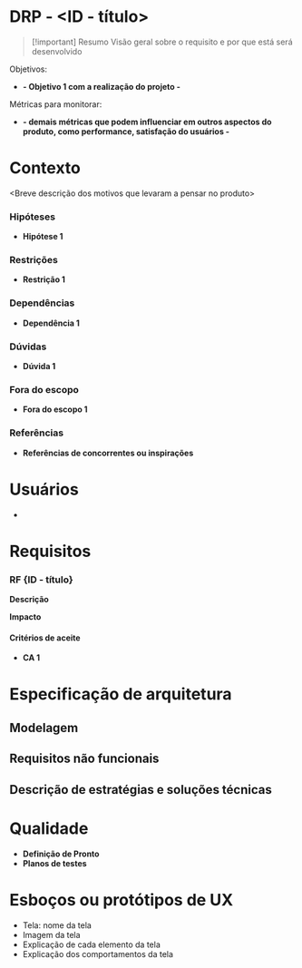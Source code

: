 # DRP - <ID - título>

> [!important] Resumo
> Visão geral sobre o requisito e por que está será desenvolvido

Objetivos:

- __- Objetivo 1 com a realização do projeto -__

Métricas para monitorar:

- __- demais métricas que podem influenciar em outros aspectos do produto, como performance, satisfação do usuários -__

# Contexto

<Breve descrição dos motivos que levaram a pensar no produto> 

### Hipóteses

- __Hipótese 1__

### Restrições

- __Restrição 1__
### Dependências

- __Dependência 1__

### Dúvidas

- __Dúvida 1__

### Fora do escopo

- __Fora do escopo 1__

### Referências

- __Referências de concorrentes ou inspirações__

# Usuários

- 

# Requisitos

### RF {ID - título}

__Descrição__

__Impacto__

#### Critérios de aceite

- __CA 1__

# Especificação de arquitetura

## Modelagem


## Requisitos não funcionais


## Descrição de estratégias e soluções técnicas


# Qualidade

- __Definição de Pronto__
- __Planos de testes__

# Esboços ou protótipos de UX

- Tela: nome da tela
- Imagem da tela
- Explicação de cada elemento da tela
- Explicação dos comportamentos da tela